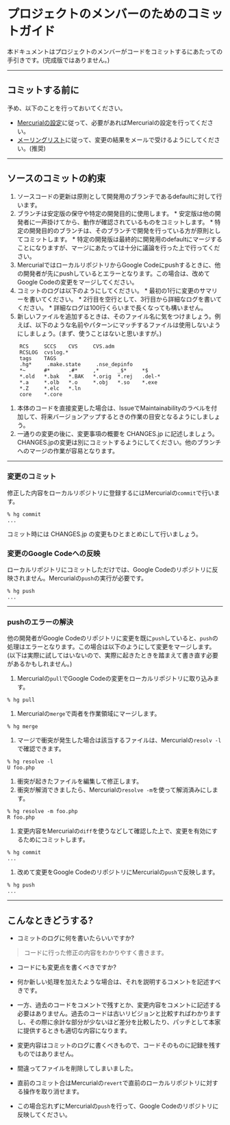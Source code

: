 # プロジェクトのメンバーのためのコミットガイド #

本ドキュメントはプロジェクトのメンバーがコードをコミットするにあたっての手引きです。(完成版ではありません。)


---


## コミットする前に ##

予め、以下のことを行っておいてください。

  * [Mercurialの設定](SettingMercurial.md)に従って、必要があればMercurialの設定を行ってください。
  * [メーリングリスト](MailingList.md)に従って、変更の結果をメールで受けるようにしてください。(推奨)


---


## ソースのコミットの約束 ##

  1. ソースコードの更新は原則として開発用のブランチであるdefaultに対して行います。
  1. ブランチは安定版の保守や特定の開発目的に使用します。
    * 安定版は他の開発者に一声掛けてから、動作が確認されているものをコミットします。
    * 特定の開発目的のブランチは、そのブランチで開発を行っている方が原則としてコミットします。
    * 特定の開発版は最終的に開発用のdefaultにマージすることになりますが、マージにあたっては十分に議論を行った上で行ってください。
  1. MercurialではローカルリポジトリからGoogle Codeにpushするときに、他の開発者が先にpushしているとエラーとなります。この場合は、改めてGoogle Codeの変更をマージしてください。
  1. コミットのログは以下のようにしてください。
    * 最初の1行に変更のサマリーを書いてください。
    * 2行目を空行として、3行目から詳細なログを書いてください。
    * 詳細なログは100行くらいまで長くなっても構いません。
  1. 新しいファイルを追加するときは、そのファイル名に気をつけましょう。例えば、以下のような名前やパターンにマッチするファイルは使用しないようにしましょう。(まず、使うことはないと思いますが。)
```
    RCS     SCCS    CVS     CVS.adm
    RCSLOG  cvslog.*
    tags    TAGS
    .hg*     .make.state     .nse_depinfo
    *~      #*      .#*     ,*      _$*     *$
    *.old   *.bak   *.BAK   *.orig  *.rej   .del-*
    *.a     *.olb   *.o     *.obj   *.so    *.exe
    *.Z     *.elc   *.ln  
    core    *.core
```
  1. 本体のコードを直接変更した場合は、IssueでMaintainabilityのラベルを付加して、将来バージョンアップするときの作業の目安となるようにしましょう。
  1. 一通りの変更の後に、変更事項の概要を CHANGES.jp に記述しましょう。CHANGES.jpの変更は別にコミットするようにしてください。他のブランチへのマージの作業が容易となります。


---


### 変更のコミット ###

修正した内容をローカルリポジトリに登録するにはMercurialの`commit`で行います。

```
% hg commit
...
```

コミット時には CHANGES.jp の変更もひとまとめにして行いましょう。

### 変更のGoogle Codeへの反映 ###

ローカルリポジトリにコミットしただけでは、Google Codeのリポジトリに反映されません。Mercurialの`push`の実行が必要です。

```
% hg push
...
```


---


### pushのエラーの解決 ###

他の開発者がGoogle Codeのリポジトリに変更を既に`push`していると、`push`の処理はエラーとなります。この場合は以下のようにして変更をマージします。(以下は実際に試してはいないので、実際に起きたときを踏まえて書き直す必要があるかもしれません。)

  1. Mercurialの`pull`でGoogle Codeの変更をローカルリポジトリに取り込みます。
```
% hg pull
```
  1. Mercurialの`merge`で両者を作業領域にマージします。
```
% hg merge
```
  1. マージで衝突が発生した場合は該当するファイルは、Mercurialの`resolv -l`で確認できます。
```
% hg resolve -l
U foo.php
```
  1. 衝突が起きたファイルを編集して修正します。
  1. 衝突が解消できましたら、Mercurialの`resolve -m`を使って解消済みにします。
```
% hg resolve -m foo.php
R foo.php
```
  1. 変更内容をMercurialの`diff`を使うなどして確認した上で、変更を有効にするためにコミットします。
```
% hg commit
...
```
  1. 改めて変更をGoogle CodeのリポジトリにMercurialの`push`で反映します。
```
% hg push
...
```



---


## こんなときどうする? ##

  * コミットのログに何を書いたらいいですか?

> コードに行った修正の内容をわかりやすく書きます。

  * コードにも変更点を書くべきですか?

  * 何か新しい処理を加えたような場合は、それを説明するコメントを記述すべきです。

  * 一方、過去のコードをコメントで残すとか、変更内容をコメントに記述する必要はありません。過去のコードは古いリビジョンと比較すればわかりますし、その際に余計な部分が少ないほど差分を比較したり、パッチとして本家に提供するときも適切な内容になります。

  * 変更内容はコミットのログに書くべきもので、コードそのものに記録を残すものではありません。

  * 間違ってファイルを削除してしまいました。

  * 直前のコミット合はMercurialの`revert`で直前のローカルリポジトリに対する操作を取り消せます。
  * この場合忘れずにMercurialの`push`を行って、Google Codeのリポジトリに反映してください。
